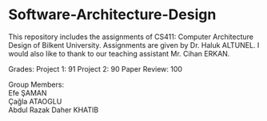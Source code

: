 # Software-Architecture-Design
This repository includes the assignments of CS411: Computer Architecture Design of Bilkent University. Assignments are given by Dr. Haluk ALTUNEL. I would also like to thank to our teaching assistant Mr. Cihan ERKAN.

Grades:
Project 1: 91
Project 2: 90
Paper Review: 100

Group Members:  
Efe ŞAMAN  
Çağla ATAOGLU  
Abdul Razak Daher KHATIB  


